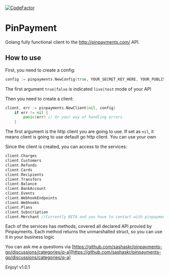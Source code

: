 [![CodeFactor](https://www.codefactor.io/repository/github/sashaskr/pinpayments-go/badge)](https://www.codefactor.io/repository/github/sashaskr/pinpayments-go)
# PinPayment
Golang fully functional client to the http://pinpayments.com/ API.
## How to use
First, you need to create a config:
```go
config := pinpayments.NewConfig(true, YOUR_SECRET_KEY_HERE, YOUR_PUBLISHABLE_KEY_HERE)
```
The first argument `true|false` is indicated `live|test` mode of your API

Then you need to create a client:
```go
client, err := pinpayments.NewClient(nil, config)
	if err != nil {
		panic(err) // Or your way of handling errors
	}
```
The first argument is the http client you are going to use. If set as `nil`, it means client is going to use default go http client. You can use your own

Since the client is created, you can access to the services:
```go
client.Charges
client.Customers
client.Refunds
client.Cards
client.Recipients
client.Transfers
client.Balance
client.BankAccount
client.Events
client.WebhookEndpoints
client.Webhooks
client.Plans
client.Subscription
client.Merchant //Currently BETA and you have to contact with pinpayments
```
Each of the services has methods, covered all declared API provied by Pinpayments. Each method returns the unmarshalled struct, so you can use it in your business logic

You can ask me a questions via [https://github.com/sashaskr/pinpayments-go/discussions/categories/q-a][https://github.com/sashaskr/pinpayments-go/discussions/categories/q-a]

Enjoy!
v1.0.1

[https://github.com/sashaskr/pinpayments-go/discussions/categories/q-a]: https://github.com/sashaskr/pinpayments-go/discussions/categories/q-a
